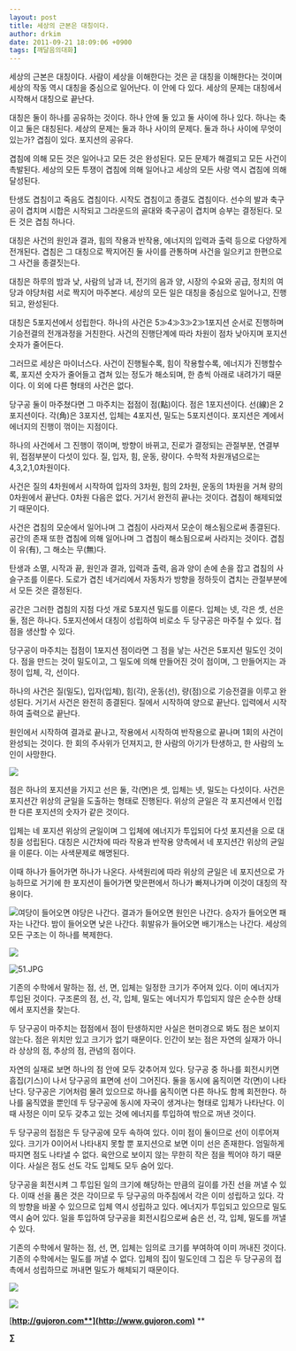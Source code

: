 ```yaml
---
layout: post
title: 세상의 근본은 대칭이다.
author: drkim
date: 2011-09-21 18:09:06 +0900
tags: [깨달음의대화]
---
```

  
세상의 근본은 대칭이다. 사람이 세상을 이해한다는 것은 곧 대칭을 이해한다는 것이며 세상의 작동 역시 대칭을 중심으로 일어난다. 이 안에 다 있다. 세상의 문제는 대칭에서 시작해서 대칭으로 끝난다.

대칭은 둘이 하나를 공유하는 것이다. 하나 안에 둘 있고 둘 사이에 하나 있다. 하나는 축이고 둘은 대칭된다. 세상의 문제는 둘과 하나 사이의 문제다. 둘과 하나 사이에 무엇이 있는가? 겹침이 있다. 포지션의 공유다. 

겹침에 의해 모든 것은 일어나고 모든 것은 완성된다. 모든 문제가 해결되고 모든 사건이 촉발된다. 세상의 모든 투쟁이 겹침에 의해 일어나고 세상의 모든 사랑 역시 겹침에 의해 달성된다. 

탄생도 겹침이고 죽음도 겹침이다. 시작도 겹침이고 종결도 겹침이다. 선수의 발과 축구공이 겹치며 시합은 시작되고 그라운드의 골대와 축구공이 겹치며 승부는 결정된다. 모든 것은 겹침 하나다. 

대칭은 사건의 원인과 결과, 힘의 작용과 반작용, 에너지의 입력과 출력 등으로 다양하게 전개된다. 겹침은 그 대칭으로 짝지어진 둘 사이를 관통하며 사건을 일으키고 한편으로 그 사건을 종결짓는다. 

대칭은 하루의 밤과 낮, 사람의 남과 녀, 전기의 음과 양, 시장의 수요와 공급, 정치의 여당과 야당처럼 서로 짝지어 마주본다. 세상의 모든 일은 대칭을 중심으로 일어나고, 진행되고, 완성된다. 

대칭은 5포지션에서 성립한다. 하나의 사건은 5≫4≫3≫2≫1포지션 순서로 진행하며 기승전결의 전개과정을 거친한다. 사건의 진행단계에 따라 차원이 점차 낮아지며 포지션 숫자가 줄어든다. 

그러므로 세상은 마이너스다. 사건이 진행될수록, 힘이 작용할수록, 에너지가 진행할수록, 포지션 숫자가 줄어들고 겹쳐 있는 정도가 해소되며, 한 층씩 아래로 내려가기 때문이다. 이 외에 다른 형태의 사건은 없다. 

당구공 둘이 마주쳤다면 그 마주치는 접점이 점(點)이다. 점은 1포지션이다. 선(線)은 2포지션이다. 각(角)은 3포지션, 입체는 4포지션, 밀도는 5포지션이다. 포지션은 계에서 에너지의 진행이 꺾이는 지점이다. 

하나의 사건에서 그 진행이 꺾이며, 방향이 바뀌고, 진로가 결정되는 관절부분, 연결부위, 접점부분이 다섯이 있다. 질, 입자, 힘, 운동, 량이다. 수학적 차원개념으로는 4,3,2,1,0차원이다. 

사건은 질의 4차원에서 시작하여 입자의 3차원, 힘의 2차원, 운동의 1차원을 거쳐 량의 0차원에서 끝난다. 0차원 다음은 없다. 거기서 완전히 끝나는 것이다. 겹침이 해제되었기 때문이다. 

사건은 겹침의 모순에서 일어나며 그 겹침이 사라져서 모순이 해소됨으로써 종결된다. 공간의 존재 또한 겹침에 의해 일어나며 그 겹침이 해소됨으로써 사라지는 것이다. 겹침이 유(有), 그 해소는 무(無)다. 

탄생과 소멸, 시작과 끝, 원인과 결과, 입력과 출력, 음과 양이 손에 손을 잡고 겹침의 사슬구조를 이룬다. 도로가 겹친 네거리에서 자동차가 방향을 정하듯이 겹치는 관절부분에서 모든 것은 결정된다. 

공간은 그러한 겹침의 지점 다섯 개로 5포지션 밀도를 이룬다. 입체는 넷, 각은 셋, 선은 둘, 점은 하나다. 5포지션에서 대칭이 성립하여 비로소 두 당구공은 마주칠 수 있다. 접점을 생산할 수 있다. 

당구공이 마주치는 접점이 1포지션 점이라면 그 점을 낳는 사건은 5포지션 밀도인 것이다. 점을 만드는 것이 밀도이고, 그 밀도에 의해 만들어진 것이 점이며, 그 만들어지는 과정이 입체, 각, 선이다. 

하나의 사건은 질(밀도), 입자(입체), 힘(각), 운동(선), 량(점)으로 기승전결을 이루고 완성된다. 거기서 사건은 완전히 종결된다. 질에서 시작하여 양으로 끝난다. 입력에서 시작하여 출력으로 끝난다. 

원인에서 시작하여 결과로 끝나고, 작용에서 시작하여 반작용으로 끝나며 1회의 사건이 완성되는 것이다. 한 회의 주사위가 던져지고, 한 사람의 아기가 탄생하고, 한 사람의 노인이 사망한다. 



 ![](/files/attach/images/198/239/195/48.jpg)

점은 하나의 포지션을 가지고 선은 둘, 각(면)은 셋, 입체는 넷, 밀도는 다섯이다. 사건은 포지션간 위상의 균일을 도출하는 형태로 진행된다. 위상의 균일은 각 포지션에서 인접한 다른 포지션의 숫자가 같은 것이다. 

입체는 네 포지션 위상의 균일이며 그 입체에 에너지가 투입되어 다섯 포지션을 으로 대칭을 성립된다. 대칭은 시간차에 따라 작용과 반작용 양측에서 네 포지션간 위상의 균일을 이룬다. 이는 사색문제로 해명된다. 

이때 하나가 들어가면 하나가 나온다. 사색원리에 따라 위상의 균일은 네 포지션으로 가능하므로 거기에 한 포지션이 들어가면 맞은편에서 하나가 빠져나가며 이것이 대칭의 작용이다. 





 ![](/files/attach/images/198/239/195/49.JPG)여당이 들어오면 야당은 나간다. 결과가 들어오면 원인은 나간다. 승자가 들어오면 패자는 나간다. 밤이 들어오면 낮은 나간다. 휘발유가 들어오면 배기개스는 나간다. 세상의 모든 구조는 이 하나를 복제한다. 



![](/files/attach/images/198/239/195/50.JPG)





 ![51.JPG](files/attach/images/198/239/195/51.JPG)







  기존의 수학에서 말하는 점, 선, 면, 입체는 일정한 크기가 주어져 있다. 이미 에너지가 투입된 것이다. 구조론의 점, 선, 각, 입체, 밀도는 에너지가 투입되지 않은 순수한 상태에서 포지션을 찾는다.






  두 당구공이 마주치는 접점에서 점이 탄생하지만 사실은 현미경으로 봐도 점은 보이지 않는다. 점은 위치만 있고 크기가 없기 때문이다. 인간이 보는 점은 자연의 실재가 아니라 상상의 점, 추상의 점, 관념의 점이다.






  자연의 실재로 보면 하나의 점 안에 모두 갖추어져 있다. 당구공 중 하나를 회전시키면 흠집(기스)이 나서 당구공의 표면에 선이 그어진다. 둘을 동시에 움직이면 각(면)이 나타난다. 당구공은 기어처럼 물려 있으므로 하나를 움직이면 다른 하나도 함께 회전한다. 하나를 움직였을 뿐인데 두 당구공에 동시에 자국이 생겨나는 형태로 입체가 나타난다. 이때 사정은 이미 모두 갖추고 있는 것에 에너지를 투입하여 밖으로 꺼낸 것이다.






  두 당구공의 접점은 두 당구공에 모두 속하여 있다. 이미 점이 둘이므로 선이 이루어져 있다. 크기가 0이어서 나타내지 못할 뿐 포지션으로 보면 이미 선은 존재한다. 엄밀하게 따지면 점도 나타낼 수 없다. 육안으로 보이지 않는 무한히 작은 점을 찍어야 하기 때문이다. 사실은 점도 선도 각도 입체도 모두 숨어 있다.






  당구공을 회전시켜 그 투입된 일의 크기에 해당하는 만큼의 길이를 가진 선을 꺼낼 수 있다. 이때 선을 품은 것은 각이므로 두 당구공의 마주침에서 각은 이미 성립하고 있다. 각의 방향을 바꿀 수 있으므로 입체 역시 성립하고 있다. 에너지가 투입되고 있으므로 밀도 역시 숨어 있다. 일을 투입하여 당구공을 회전시킴으로써 숨은 선, 각, 입체, 밀도를 꺼낼 수 있다.






  기존의 수학에서 말하는 점, 선, 면, 입체는 임의로 크기를 부여하여 이미 꺼내진 것이다. 기존의 수학에서는 밀도를 꺼낼 수 없다. 입체의 집이 밀도인데 그 집은 두 당구공의 접촉에서 성립하므로 꺼내면 밀도가 해체되기 때문이다.






  ![](/files/attach/images/198/239/195/50.jpg)

 ![](/files/attach/images/198/239/195/52.JPG)











[**http://gujoron.com**](http://www.gujoron.com)** 
**

**∑**